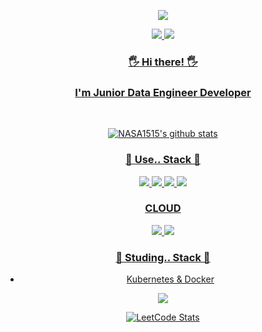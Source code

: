 
<p align='center'>
    <img src="https://capsule-render.vercel.app/api?type=waving&color=auto&height=300&section=header&text=I%20AM&fontSize=90&animation=fadeIn&fontAlignY=38&desc=Decorate%20GitHub%20Profile%20or%20any%20Repo%20like%20me!&descAlignY=51&descAlign=62"/>
</p>

<div align = "center">
<a href="https://nasa1515.com/"><img src="https://img.shields.io/badge/DevBlog-6799FF?style=flat-square&logo=Micro.blog&logoColor=white"/><a href="mailto:ws.nasa1515@gmail.com"> <img src="https://img.shields.io/badge/Gmail-D44638?style=flat-square&logo=Gmail&logoColor=white"/>

### 🖐 Hi there! 🖐
### I'm Junior Data Engineer Developer

<br/>

![NASA1515's github stats](https://github-readme-stats.vercel.app/api?username=nasa1515&show_icons=true&theme=radical)


### 📖 Use.. Stack 📖
 <img src="https://img.shields.io/badge/Python-007396?style=flat-square&logo=Python&logoColor=white"/>
 <img src="https://img.shields.io/badge/Bash,Shell-A9A9A9?style=flat-square&logo=gnubash&logoColor=white"/>
 <img src="https://img.shields.io/badge/Spark-FF7F50?style=flat-square&logo=apachespark&logoColor=white"/>
 <img src="https://img.shields.io/badge/MySQL-4479A1?style=flat-square&logo=MySQL&logoColor=white"/>
 
### CLOUD 

 <img src="https://img.shields.io/badge/Azure-1E90FF?style=flat-square&logo=icloud&logoColor=white"/>
 <img src="https://img.shields.io/badge/GCP-FFE5CC?style=flat-square&logo=googlecloud&logoColor=white"/>


### 📖 Studing.. Stack 📖

- Kubernetes & Docker
<img src="https://img.shields.io/badge/Kubernetes-4479A1?style=flat-square&logo=MySQL&logoColor=white"/>
 

![LeetCode Stats](https://leetcode.card.workers.dev/nasa1515?theme=dark&font=baloo&extension=null)

</div>
